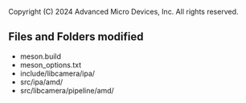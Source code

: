 Copyright (C) 2024 Advanced Micro Devices, Inc. All rights reserved.

## Files and Folders modified
- meson.build
- meson_options.txt
- include/libcamera/ipa/
- src/ipa/amd/
- src/libcamera/pipeline/amd/
